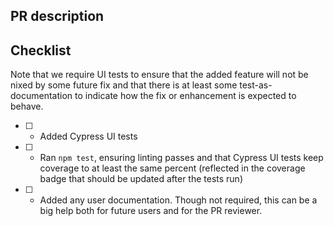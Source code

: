 ## PR description

<!-- Add the description of your PR here -->


## Checklist

Note that we require UI tests to ensure that the added feature will not be
nixed by some future fix and that there is at least some test-as-documentation
to indicate how the fix or enhancement is expected to behave.

- [ ] - Added Cypress UI tests
- [ ] - Ran `npm test`, ensuring linting passes and that Cypress UI tests keep
        coverage to at least the same percent (reflected in the coverage badge
        that should be updated after the tests run)
- [ ] - Added any user documentation. Though not required, this can be a big
        help both for future users and for the PR reviewer.
